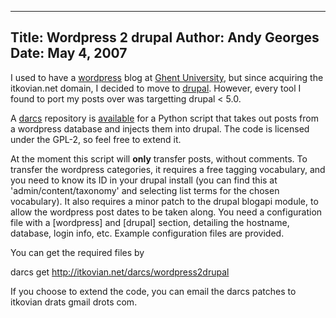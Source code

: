 -----
Title:  Wordpress 2 drupal
Author: Andy Georges
Date: May 4, 2007
-----







I used to have a [wordpress](http://wordpress.org/) blog at [Ghent
University](http://ugent.be/), but since acquiring the itkovian.net
domain, I decided to move to [drupal](http://drupal.org/). However,
every tool I found to port my posts over was targetting drupal < 5.0.


A [darcs](http://darcs.org/) repository is
[available](http://itkovian.net/darcs/wordpress2drupal) for a Python
script that takes out posts from a wordpress database and injects them
into drupal. The code is licensed under the GPL-2, so feel free to
extend it.


At the moment this script will **only** transfer posts, without
comments. To transfer the wordpress categories, it requires a free
tagging vocabulary, and you need to know its ID in your drupal install
(you can find this at 'admin/content/taxonomy' and selecting list terms
for the chosen vocabulary). It also requires a minor patch to the drupal
blogapi module, to allow the wordpress post dates to be taken along. You
need a configuration file with a [wordpress] and [drupal] section,
detailing the hostname, database, login info, etc. Example configuration
files are provided.


You can get the required files by


darcs get http://itkovian.net/darcs/wordpress2drupal


If you choose to extend the code, you can email the darcs patches to
itkovian drats gmail drots com.




